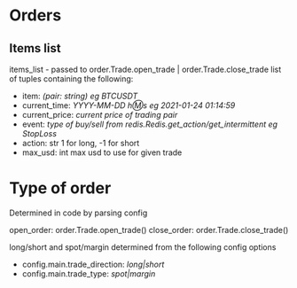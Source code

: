 
# Orders

## Items list
items_list - passed to order.Trade.open_trade | order.Trade.close_trade
list of tuples containing the following:

* item: *(pair: string) eg BTCUSDT*
* current_time: *YYYY-MM-DD h:m:s eg 2021-01-24 01:14:59*
* current_price: *current price of trading pair*
* event: *type of buy/sell from redis.Redis.get_action/get_intermittent eg StopLoss*
* action: str  1 for long, -1 for short
* max_usd: int max usd to use for given trade

# Type of order

Determined in code by parsing config

open_order: order.Trade.open_trade()
close_order: order.Trade.close_trade()

long/short and spot/margin determined from the following config options
* config.main.trade_direction: *long|short*
* config.main.trade_type: *spot|margin*


